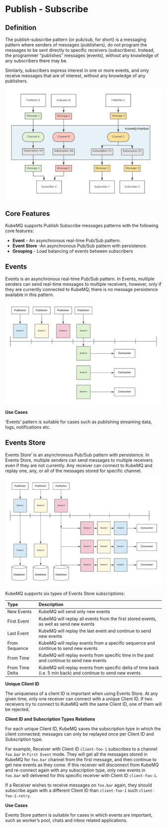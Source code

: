 # Publish - Subscribe

## Definition
The publish-subscribe pattern (or pub/sub, for short) is a messaging pattern where senders of messages (publishers), do not program the messages to be sent directly to specific receivers (subscribers). Instead, the programmer “publishes” messages (events), without any knowledge of any subscribers there may be.

Similarly, subscribers express interest in one or more events, and only receive messages that are of interest, without any knowledge of any publishers.

![image info](./images/pubsub.png)


## Core Features
KubeMQ supports Publish Subscribe messages patterns with the following core features:


- **Event** -  An asynchronous real-time Pub/Sub pattern.
- **Event Store** -An asynchronous Pub/Sub pattern with persistence.
- **Grouping** - Load balancing of events between subscribers


## Events
Events is an asynchronous real-time Pub/Sub pattern.
In Events, multiple senders can send real-time messages to multiple receivers, however, only if they are currently connected to KubeMQ; there is no message persistence available in this pattern.

![image info](./images/event.png)

**Use Cases**

‘Events’ pattern is suitable for cases such as publishing streaming data, logs, notifications etc.

## Events Store
Events Store’ is an asynchronous Pub/Sub pattern with persistence.
In Events Store, multiple senders can send messages to multiple receivers even if they are not currently. Any receiver can connect to KubeMQ and replay one, any, or all of the messages stored for specific channel.

![image info](./images/event-store.png)

KubeMQ supports six types of Events Store subscriptions:

| Type            | Description                                                                                                  |
|:----------------|:-------------------------------------------------------------------------------------------------------------|
| New Events      | KubeMQ will send only new events                                                                             |
| First Event     | KubeMQ will replay all events from the first stored events, as well as send new events                          |
| Last Event      | KubeMQ will replay the last event and continue to send new events                                            |
| From Sequence   | KubeMQ will replay events from a specific sequence and continue to send new events                             |
| From Time       | KubeMQ will replay events from specific time in the past and continue to send new events                     |
| From Time Delta | KubeMQ will replay events from specific delta of time back (i.e. 5 min back) and continue to send new events |

 **Unique Client ID**

The uniqueness of a client ID is important when using Events Store.  At any given time, only one receiver can connect with a unique Client ID. If two receivers try to connect to KubeMQ with the same Client ID, one of them will be rejected.

 **Client ID and Subscription Types Relations**

For each unique Client ID, KubeMQ saves the subscription type in which the client connected; messages can only be replayed once per Client ID and Subscription type.

For example, Receiver with Client ID `client-foo-1` subscribes to a channel `foo.bar` in `First Event` mode. They will get all the messages stored in KubeMQ for `foo.bar` channel from the first message, and then continue to get new events as they come.
If this receiver will disconnect from KubeMQ and re-connect again with any subscription type, only new events in `foo.bar` will delivered for this specific receiver with Client ID `client-foo-1`.

If a Receiver wishes to receive messages on `foo.bar` again, they should subscribe again with a different Client ID than `client-foo-1` such `client-foo-1-retry`.

**Use Cases**

Events Store pattern is suitable for cases in which events are important, such as worker’s pool, chats and inbox related applications.
